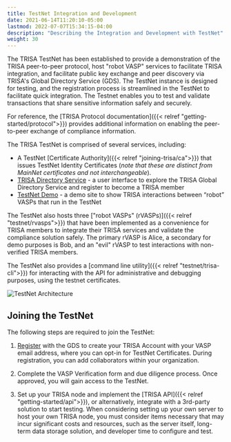 ```yaml
---
title: TestNet Integration and Development
date: 2021-06-14T11:20:10-05:00
lastmod: 2022-07-07T15:34:15-04:00
description: "Describing the Integration and Development with TestNet"
weight: 30
---
```


The TRISA TestNet has been established to provide a demonstration of the TRISA peer-to-peer protocol, host "robot VASP" services to facilitate TRISA integration, and facilitate public key exchange and peer discovery via TRISA's Global Directory Service (GDS).  The TestNet instance is designed for testing, and the registration process is streamlined in the TestNet to facilitate quick integration. The Testnet enables you to test and validate transactions that share sensitive information safely and securely.

For reference, the [TRISA Protocol documentation]({{< relref "getting-started/protocol">}}) provides additional information on enabling the peer-to-peer exchange of compliance information.

The TRISA TestNet is comprised of several services, including:

- A TestNet [Certificate Authority]({{< relref "joining-trisa/ca">}}) that issues TestNet Identity Certificates (*note that these are distinct from MainNet certificates and not interchangeable*).
- [TRISA Directory Service](https://vaspdirectory.net/) - a user interface to explore the TRISA Global Directory Service and register to become a TRISA member
- [TestNet Demo](https://vaspbot.net) - a demo site to show TRISA interactions between “robot” VASPs that run in the TestNet

The TestNet also hosts three ["robot VASPs" (rVASPs)]({{< relref "testnet/rvasps">}}) that have been implemented as a convenience for TRISA members to integrate their TRISA services and validate the compliance solution safely. The primary rVASP is Alice, a secondary for demo purposes is Bob, and an "evil" rVASP to test interactions with non-verified TRISA members.

The TestNet also provides a [command line utility]({{< relref "testnet/trisa-cli">}}) for interacting with the API for administrative and debugging purposes, using the testnet certificates.

![TestNet Architecture](/img/testnet_architecture.png)

## Joining the TestNet

The following steps are required to join the TestNet:

1. [Register](https://vaspdirectory.net/certificate/registration) with the GDS to create your TRISA Account with your VASP email address, where you can opt-in for TestNet Certificates. During registration, you can add collaborators within your organization.

2. Complete the VASP Verification form and due diligence process. Once approved, you will gain access to the TestNet.

3. Set up your TRISA node and implement the [TRISA API]({{< relref "getting-started/api">}}), or alternatively, integrate with a 3rd-party solution to start testing. When considering setting up your own server to host your own TRISA node, you must consider items necessary that may incur significant costs and resources, such as the server itself, long-term data storage solution, and developer time to configure and test.
